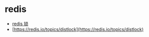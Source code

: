 # redis

- [redis 锁](https://www.cnblogs.com/demingblog/p/9542124.html)
- [https://redis.io/topics/distlock](https://redis.io/topics/distlock)